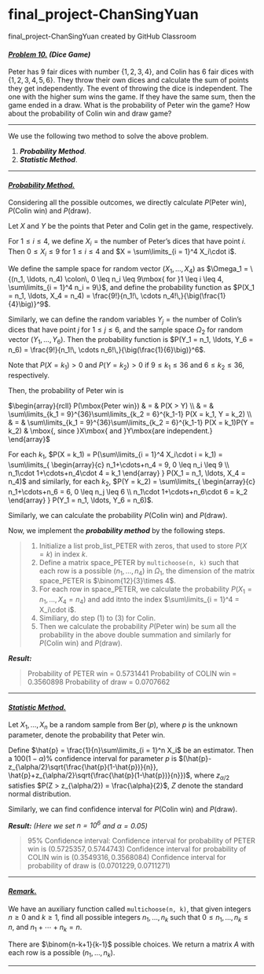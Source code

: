 # final_project-ChanSingYuan
final_project-ChanSingYuan created by GitHub Classroom

#### <u>*Problem 10.*</u> *(Dice Game)* ####

Peter has $9$ fair dices with number $\{1, 2, 3, 4\}$, and Colin has $6$ fair dices with $\{1, 2, 3, 4, 5, 6\}$. 
They throw their own dices and calculate the sum of points they get independently.
The event of throwing the dice is independent.
The one with the higher sum wins the game. If they have the same sum, then the game ended in a draw.
What is the probability of Peter win the game? How about the probability of Colin win and draw game?

---

We use the following two method to solve the above problem.

1. ***Probability Method***.
2. ***Statistic Method***.

---

#### <u>*Probability Method.*</u> ####

Considering all the possible outcomes, we directly calculate $P(\mbox{Peter win})$, $P(\mbox{Colin win})$ and $P(\mbox{draw})$.

Let $X$ and $Y$ be the points that Peter and Colin get in the game, respectively.

For $1 \leq i \leq 4$, we define $X_i = \mbox{the number of Peter's dices that have point }i$. Then $0 \leq X_i \leq 9$ for $1 \leq i \leq 4$ and $X = \sum\limits_{i = 1}^4 X_i\cdot i$.

We define the sample space for random vector $(X_1, \ldots, X_4)$ as $\Omega_1 = \{(n_1, \ldots, n_4) \colon\, 0 \leq n_i \leq 9\mbox{ for }1 \leq i \leq 4, \sum\limits_{i = 1}^4 n_i = 9\}$, and define the probability function as $P(X_1 = n_1, \ldots, X_4 = n_4) = \frac{9!}{n_1!\, \cdots n_4!\,}{\big(\frac{1}{4}\big)}^9$.

Similarly, we can define the random variables $Y_j = \mbox{the number of Colin's dices that have point }j$ for $1 \leq j \leq 6$, and the sample space $\Omega_2$ for random vector $(Y_1, \ldots, Y_6)$. Then the probability function is $P(Y_1 = n_1, \ldots, Y_6 = n_6) = \frac{9!}{n_1!\, \cdots n_6!\,}{\big(\frac{1}{6}\big)}^6$.

Note that $P(X = k_1) > 0$ and $P(Y = k_2) > 0$ if $9 \leq k_1 \leq 36$ and $6 \leq k_2 \leq 36$, respectively.

Then, the probability of Peter win is

$\begin{array}{rcll}
P(\mbox{Peter win}) & = & P(X > Y) \\
& = & \sum\limits_{k_1 = 9}^{36}\sum\limits_{k_2 = 6}^{k_1-1} P(X = k_1, Y = k_2) \\
& = & \sum\limits_{k_1 = 9}^{36}\sum\limits_{k_2 = 6}^{k_1-1} P(X = k_1)P(Y = k_2) & \mbox{, since }X\mbox{ and }Y\mbox{are independent.}
\end{array}$

For each $k_1$, $P(X = k_1) = P(\sum\limits_{i = 1}^4 X_i\cdot i = k_1) = \sum\limits_{
\begin{array}{c}
n_1+\cdots+n_4 = 9, 0 \leq n_i \leq 9 \\
n_1\cdot 1+\cdots+n_4\cdot 4 = k_1
\end{array}
} P(X_1 = n_1, \ldots, X_4 = n_4)$ and similarly, for each $k_2$, $P(Y = k_2) = \sum\limits_{
\begin{array}{c}
n_1+\cdots+n_6 = 6, 0 \leq n_j \leq 6 \\
n_1\cdot 1+\cdots+n_6\cdot 6 = k_2
\end{array}
} P(Y_1 = n_1, \ldots, Y_6 = n_6)$.

Similarly, we can calculate the probability $P(\mbox{Colin win})$ and $P(\mbox{draw})$.



Now, we implement the ***probability method*** by the following steps.

> 1. Initialize a list prob_list_PETER with zeros, that used to store $P(X = k)$ in index $k$.
> 2. Define a matrix space_PETER by `multichoose(n, k)` such that each row is a possible $(n_1, \ldots, n_4)$ in $\Omega_1$, the dimension of the matrix space_PETER is $\binom{12}{3}\times 4$.
> 3. For each row in space_PETER, we calculate the probability $P(X_1 = n_1, \ldots, X_4 = n_4)$ and add itnto the index $\sum\limits_{i = 1}^4 = X_i\cdot i$.
> 4. Similiary, do step $(1)$ to $(3)$ for Colin.
> 5. Then we calculate the probability $P(\mbox{Peter win})$ be sum all the probability in the above double summation and similarly for $P(\mbox{Colin win})$ and $P(\mbox{draw})$.



***Result:***

> Probability of PETER win = $0.5731441$
> Probability of COLIN win = $0.3560898$
> Probability of draw = $0.0707662$

---

#### <u>*Statistic Method.*</u> ####

Let $X_1, \ldots, X_n$ be a random sample from $\operatorname{Ber}(p)$, where $p$ is the unknown parameter, denote the probability that Peter win.

Define $\hat{p} = \frac{1}{n}\sum\limits_{i = 1}^n X_i$ be an estimator. Then a $100(1-\alpha)\%$ confidence interval for parameter $p$ is $(\hat{p}-z_{\alpha/2}\sqrt{\frac{\hat{p}(1-\hat{p})}{n}}, \hat{p}+z_{\alpha/2}\sqrt{\frac{\hat{p}(1-\hat{p})}{n}})$, where $z_{\alpha/2}$ satisfies $P(Z > z_{\alpha/2}) = \frac{\alpha}{2}$, $Z$ denote the standard normal distribution.

Similarly, we can find confidence interval for $P(\mbox{Colin win})$ and $P(\mbox{draw})$.



***Result:*** *(Here we set $n = 10^6$ and $\alpha = 0.05$)*

> $95\%$ Confidence interval:
> Confidence interval for probability of PETER win is $(0.5725357, 0.5744743)$
> Confidence interval for probability of COLIN win is $(0.3549316, 0.3568084)$
> Confidence interval for probability of draw is $(0.0701229, 0.0711271)$

---

#### <u>*Remark.*</u> ####

We have an auxiliary function called `multichoose(n, k)`, that given integers $n \geq 0$ and $k \geq 1$, find all possible integers $n_1, \ldots, n_k$ such that $0 \leq n_1, \ldots, n_k \leq n$, and $n_1+\cdots+n_k = n$.

There are $\binom{n-k+1}{k-1}$ possible choices. We return a matrix $A$ with each row is a possible $(n_1, \ldots, n_k)$.

---